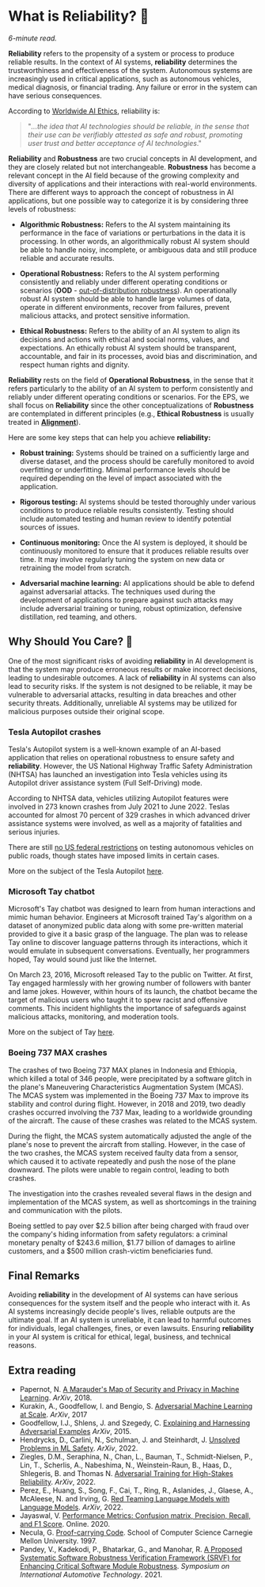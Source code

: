 # What is Reliability? 🔎

_6-minute read._

**Reliability** refers to the propensity of a system or process to produce reliable results. In the context of AI systems, **reliability** determines the trustworthiness and effectiveness of the system. Autonomous systems are increasingly used in critical applications, such as autonomous vehicles, medical diagnosis, or financial trading. Any failure or error in the system can have serious consequences.

According to [Worldwide AI Ethics](https://en.airespucrs.org/worldwide-ai-ethics), reliability is:

> "_...the idea that AI technologies should be reliable, in the sense that their use can be verifiably attested as safe and robust, promoting user trust and better acceptance of AI technologies_."

**Reliability** and **Robustness** are two crucial concepts in AI development, and they are closely related but not interchangeable. **Robustness** has become a relevant concept in the AI field because of the growing complexity and diversity of applications and their interactions with real-world environments. There are different ways to approach the concept of robustness in AI applications, but one possible way to categorize it is by considering three levels of robustness:

- **Algorithmic Robustness:** Refers to the AI system maintaining its performance in the face of variations or perturbations in the data it is processing. In other words, an algorithmically robust AI system should be able to handle noisy, incomplete, or ambiguous data and still produce reliable and accurate results.

- **Operational Robustness:** Refers to the AI system performing consistently and reliably under different operating conditions or scenarios (**OOD** - [out-of-distribution robustness](https://arxiv.org/abs/2110.07007)). An operationally robust AI system should be able to handle large volumes of data, operate in different environments, recover from failures, prevent malicious attacks, and protect sensitive information.

- **Ethical Robustness:** Refers to the ability of an AI system to align its decisions and actions with ethical and social norms, values, and expectations. An ethically robust AI system should be transparent, accountable, and fair in its processes, avoid bias and discrimination, and respect human rights and dignity.

**Reliability** rests on the field of **Operational Robustness**, in the sense that it refers particularly to the ability of an AI system to perform consistently and reliably under different operating conditions or scenarios. For the EPS, we shall focus on **Reliability** since the other conceptualizations of **Robustness** are contemplated in different principles (e.g., **Ethical Robustness** is usually treated in [**Alignment**](https://arxiv.org/abs/2001.09768)).

Here are some key steps that can help you achieve **reliability:**

- **Robust training:** Systems should be trained on a sufficiently large and diverse dataset, and the process should be carefully monitored to avoid overfitting or underfitting. Minimal performance levels should be required depending on the level of impact associated with the application.

- **Rigorous testing:** AI systems should be tested thoroughly under various conditions to produce reliable results consistently. Testing should include automated testing and human review to identify potential sources of issues.

- **Continuous monitoring:** Once the AI system is deployed, it should be continuously monitored to ensure that it produces reliable results over time. It may involve regularly tuning the system on new data or retraining the model from scratch.

- **Adversarial machine learning:** AI applications should be able to defend against adversarial attacks. The techniques used during the development of applications to prepare against such attacks may include adversarial training or tuning, robust optimization, defensive distillation, red teaming, and others.

## Why Should You Care? 🤔

One of the most significant risks of avoiding **reliability** in AI development is that the system may produce erroneous results or make incorrect decisions, leading to undesirable outcomes. A lack of **reliability** in AI systems can also lead to security risks. If the system is not designed to be reliable, it may be vulnerable to adversarial attacks, resulting in data breaches and other security threats. Additionally, unreliable AI systems may be utilized for malicious purposes outside their original scope.

### Tesla Autopilot crashes

Tesla's Autopilot system is a well-known example of an AI-based application that relies on operational robustness to ensure safety and **reliability**. However, the US National Highway Traffic Safety Administration (NHTSA) has launched an investigation into Tesla vehicles using its Autopilot driver assistance system (Full Self-Driving) mode.

According to NHTSA data, vehicles utilizing Autopilot features were involved in 273 known crashes from July 2021 to June 2022. Teslas accounted for almost 70 percent of 329 crashes in which advanced driver assistance systems were involved, as well as a majority of fatalities and serious injuries.

There are still [no US federal restrictions](https://www.nytimes.com/2021/12/23/business/tesla-self-driving-regulations.html) on testing autonomous vehicles on public roads, though states have imposed limits in certain cases.

More on the subject of the Tesla Autopilot [here](https://www.washingtonpost.com/technology/2022/06/15/tesla-autopilot-crashes/).

### Microsoft Tay chatbot

Microsoft's Tay chatbot was designed to learn from human interactions and mimic human behavior. Engineers at Microsoft trained Tay's algorithm on a dataset of anonymized public data along with some pre-written material provided to give it a basic grasp of the language. The plan was to release Tay online to discover language patterns through its interactions, which it would emulate in subsequent conversations. Eventually, her programmers hoped, Tay would sound just like the Internet.

On March 23, 2016, Microsoft released Tay to the public on Twitter. At first, Tay engaged harmlessly with her growing number of followers with banter and lame jokes. However, within hours of its launch, the chatbot became the target of malicious users who taught it to spew racist and offensive comments. This incident highlights the importance of safeguards against malicious attacks, monitoring, and moderation tools.

More on the subject of Tay [here](https://demtech.oii.ox.ac.uk/research/posts/ijoc-talking-to-bots-symbiotic-agency-and-the-case-of-tay/).

### Boeing 737 MAX crashes

The crashes of two Boeing 737 MAX planes in Indonesia and Ethiopia, which killed a total of 346 people, were precipitated by a software glitch in the plane's Maneuvering Characteristics Augmentation System (MCAS). The MCAS system was implemented in the Boeing 737 Max to improve its stability and control during flight. However, in 2018 and 2019, two deadly crashes occurred involving the 737 Max, leading to a worldwide grounding of the aircraft. The cause of these crashes was related to the MCAS system.

During the flight, the MCAS system automatically adjusted the angle of the plane's nose to prevent the aircraft from stalling. However, in the case of the two crashes, the MCAS system received faulty data from a sensor, which caused it to activate repeatedly and push the nose of the plane downward. The pilots were unable to regain control, leading to both crashes.

The investigation into the crashes revealed several flaws in the design and implementation of the MCAS system, as well as shortcomings in the training and communication with the pilots.

Boeing settled to pay over $2.5 billion after being charged with fraud over the company's hiding information from safety regulators: a criminal monetary penalty of $243.6 million, $1.77 billion of damages to airline customers, and a $500 million crash-victim beneficiaries fund.

## Final Remarks

Avoiding **reliability** in the development of AI systems can have serious consequences for the system itself and the people who interact with it. As AI systems increasingly decide people's lives, reliable outputs are the ultimate goal. If an AI system is unreliable, it can lead to harmful outcomes for individuals, legal challenges, fines, or even lawsuits. Ensuring **reliability** in your AI system is critical for ethical, legal, business, and technical reasons.

## Extra reading

- Papernot, N. [A Marauder's Map of Security and Privacy in Machine Learning](https://arxiv.org/abs/1811.01134). _ArXiv_, 2018.
- Kurakin, A., Goodfellow, I. and Bengio, S. [Adversarial Machine Learning at Scale](https://arxiv.org/abs/1611.01236). _ArXiv_, 2017
- Goodfellow, I.J., Shlens, J. and Szegedy, C. [Explaining and Harnessing Adversarial Examples](https://arxiv.org/abs/1412.6572) _ArXiv_, 2015.
- Hendrycks, D., Carlini, N., Schulman, J. and Steinhardt, J. [Unsolved Problems in ML Safety](https://arxiv.org/abs/2109.13916). _ArXiv_, 2022.
- Ziegles, D.M., Seraphina, N., Chan, L., Bauman, T., Schmidt-Nielsen, P., Lin, T., Scherlis, A., Nabeshima, N., Weinstein-Raun, B., Haas, D., Shlegeris, B. and Thomas N. [Adversarial Training for High-Stakes Reliability](https://arxiv.org/abs/2205.01663). _ArXiv_, 2022.
- Perez, E., Huang, S., Song, F., Cai, T., Ring, R., Aslanides, J., Glaese, A., McAleese, N. and Irving, G. [Red Teaming Language Models with Language Models](https://arxiv.org/abs/2202.03286). _ArXiv_, 2022.
- Jayaswal, V. [Performance Metrics: Confusion matrix, Precision, Recall, and F1 Score](https://towardsdatascience.com/performance-metrics-confusion-matrix-precision-recall-and-f1-score-a8fe076a2262). Online. 2020.
- Necula, G. [Proof-carrying Code](https://www.cs.jhu.edu/~fabian/courses/CS600.624/proof-carrying-code.pdf). School of Computer Science Carnegie Mellon University. 1997.
- Pandey, V., Kadekodi, P., Bhatarkar, G., and Manohar, R. [A Proposed Systematic Software Robustness Verification Framework (SRVF) for Enhancing Critical Software Module Robustness](https://www.sae.org/publications/technical-papers/content/2021-26-0481/). _Symposium on International Automotive Technology_. 2021.
